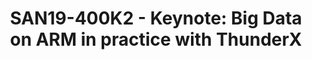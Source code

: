 ---
categories:
- san19
description: The University of Michigan(U-M), in partnership with Marvell, has built
  a Data Analytics cluster with ThunderX processors based on the Hadoop and Spark
  family of tools. We present information on the deployment and use of the cluster,
  which uses software packaged by the Linaro Big Data teams. We also present feedback
  to the Big Data on ARM community and future plans for development for Big Data on
  ARM at U-M as well.
image:
  featured: 'true'
  path: /assets/images/featured-images/san19/SAN19-400K2.png
session_attendee_num: '44'
session_id: SAN19-400K2
session_room: Pacific Room (Keynote)
session_slot:
  end_time: '2019-09-26 10:55:00'
  start_time: '2019-09-26 10:30:00'
session_speakers:
- speaker_bio: Jeremy Hallum is the manager responsible for Storage, Private Cloud,
    and Data Science Operations teams at ARC-TS at the University of Michigan. His
    teams are responsible for the deployment of the storage systems, Yottabyte Research
    Cloud, and Marvell data science Cluster. <br /> <br /> Jeremy earned his undergraduate
    degree from Minnesota State University in Astronomy and Mathematics in 1996, and
    a Masters degree from Boston University in 1999 in Astronomy. His interests lie
    in developing usability for advanced computing resources, user training and secure
    use of advanced computing resources. <br />
  speaker_company: University of Michigan
  speaker_image: /assets/images/speakers/san19/jeremy-hallum.jpg
  speaker_location: ''
  speaker_name: Jeremy Hallum
  speaker_position: Research Computing Manager
  speaker_url: ''
  speaker_username: jhallum
session_track: Keynote
tag: session
tags:
- Big Data
title: 'SAN19-400K2 - Keynote: Big Data on ARM in practice with ThunderX'
---